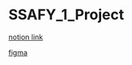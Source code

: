 # SSAFY_1_Project

[notion link](https://www.notion.so/SSAFY-8-2-6060e4d19bbc4a90921adae525acb44d)


[figma](https://www.figma.com/file/AnFAO7lTRfvKPcRMLQImvF/tutorecoder?node-id=0%3A1&t=1NXh8wDrZ3s5Atzf-1)